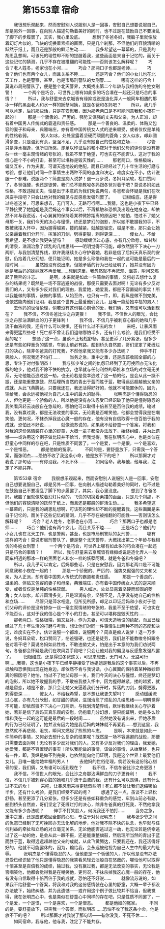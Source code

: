 # 　　第1553章 宿命
　　我很想乐观起来，然而安慰别人说服别人是一回事，安慰自己想要说服自己，却是另外一回事，在向别人描述勾勒着美好的同时，也不过是在鼓励自己不要凌乱了脚下的步履罢了，其实，我心里没底。
　　想到了冬爸冬妈，我脑子里就像放着幻灯片似的，飞快的切换着素描的画面，只是几个刹那，不但他们的容貌清晰的跃然于纸上，而且还是那般的鲜活生动……
　　我多希望这一幕幕的，只是我的胡思乱想啊，可该死的理性却不断的提醒着我，这些画面是来自于记忆的，而关于这些记忆的猜测，几乎不存在被推翻的可能性——否则该怎么解释呢？
　　巧合？老人姓冬，老家也在小河……
　　巧合？那两口子也都是老师……
　　巧合？他们也有两个女儿，而且关系不睦……
　　还是巧合？他们的小女儿也在北天工作，也是警察，甚至，也是市局刑警队的女刑警……
　　哪有这样的巧合！莫说市局刑警队了，便是整个北天警界，大概找出第二个年龄与我相仿的冬姓女刑警！
　　一个两个是巧合，可世界上哪有如此多的巧合凑在一起还只是巧合的事情？！
　　所以，我与舒童来去京城皆有缘抑或说是造化弄人一般同车相遇的那冰一样的黑面老人和水一样的妖孽阿姨，就是冬爸和冬妈吧？
　　所以，我几乎可以肯定，后妈那些话，只是在安慰我，因为那老两口是不可能同意我和小夜在一起的！
　　那是一个骄傲的、严厉的、强势又倔强的丈夫和父亲，为人正派，却有着中国男人传统式的霸道和责任感。
　　那是一个善良的、温柔的、体贴又包容的妻子和母亲，典雅端庄，亦有着中国传统女人式的逆来顺受，或者仅仅是单纯的性格软弱。
　　男人如冰，处处显露着坚硬而顽固的菱角；女人似水，却非圆滑多变，只是温润有余，坚强不足，几乎没有她自己的性格和立场……
　　尽管只是萍水相逢，但所见所感，却足以印证后妈和小夜对于他们父母的评价是没有掺杂一丝一毫主观情绪的夸张的，我虽不至于绝望，可也实在不能否认，这对于我的信心是个不小的打击，甚至可以堪称是毁灭性的……
　　那老两口，性格极端，偏又互补，作为夫妻，可谓天造地设的绝配，而且已经经过了几十年生活的打磨与考验，想让他们对同一件事情生出两种不同的态度和决定，难度实在不小，估计说服一个都难，说服两个？简直是痴人说梦！退一万步说，冬妈耳朵软，松口赞同了，冬爸强硬，也还是徒劳，我们总不能教唆冬妈跟冬爸对着干吧？莫说冬妈如此性格，不敢违拗丈夫，怕是出于本意的为我们劝说两句，冬爸都会怀疑是我们在吹风耍手段吧？只会让他对我的偏见与反感愈发强烈罢了。
　　归根结底，还是得过冬爸这关，可思来想去，无门可入，无路可行啊……我猜，这也是小夜下午已经平静接受了她姐姐是我后妈这个事实以后，不再抵触和恐惧我出现在她身边，却依然不肯与我说话，小心翼翼的保持着某种微妙距离的原因吧？她怕，怕过不了她父母那一关，我们今天的决心与憧憬，终还是梦幻的泡影，所以她不敢握我的手，不敢被我搂入怀中，因为握得越紧，搂的越紧，就越是留恋，越是不舍，那只会让她父亲逼着我们分开时，挥落的刀剑，劈得更狠，刺得更深……
　　傻女人，不给我希望，是不想让我更失望吗？
　　感动缓缓流过心底，亦有几分欣慰，如甘甜的清泉，滋润治愈了烦乱的几缕思绪——明明觉得不可能，却依然狠不下决心一刀两断，与我划清楚界线，默许我继续关心守护着她，若非是信了后妈天真乐观的安慰，仍抱着几分幻想，便只能证明，她是多么珍惜和我在一起的这可能是最后的一段时间……
　　虽然她没有说出来，但她矛盾的行为已经证明了，她并没有因为她是我后妈的妹妹就不再爱我……想到这里，我忽然就不再悲观、沮丧，瞬间又燃起了熊熊的斗志。
　　是啊，本来就是如此一件简单的事情，又何必去想什么复杂的结果呢？既然是一场不容逃避的战役，那便只需要去面对啊！无论有多少反对我们的人，又有多少反对我们的理由，我爱她，她爱我，都是不容置疑的事实！所以我能做的事情，该做的事情，从始至终，也只有一件，即，我纵是做不到完美，也依然能向他们证明，我是这个世界上最爱他们女儿，且唯一能给她幸福的男人！
　　去他妈的世俗伦理，倘若没有这份铭心刻骨的爱，我们俩，又有谁可以活到现在？
　　我不信，不信冬爸比沙之舟更狠！
　　我不信，不信世人的眼光，会比沙之舟那沾满鲜血的刀子更锋利！
　　我不信，不信几乎被刺穿心脏的她和几乎流干血液的我，还有什么可以畏惧，还有什么过不去的坎！
　　来吧，让暴风雨来得更猛烈些吧！死亡都不曾让我们退缩哪怕半步，还有什么考验，是我们经受不起的呢？
　　想通了这一点，虽谈不上轻松舒畅，甚至更添了几分紧张，但多少还是有些如释重负的感觉，车到山前必有路，船到桥头自然直，哥们坚定了死缠烂打的决心，除非冬爸真的打死我，不然他拿我又能有多少办法呢？
　　伸手不打笑脸人，何况我还不怕打……
　　当务之急，重中之重，还是应该收回全部的心思，专注于对付张明杰！
　　我与张少爷之间的仇怨已经到了无可挽回亦无法化解的地步，他对我不除不快的执念，也早就与任何利益的牵扯和立场的对立毫无关系，无论他能否逃过这一劫，也无论若是侥幸逃过了这一劫的他，是会从此一蹶不振，还是能重整旗鼓，然后理所当然的青出于蓝而胜于蓝，取得远远超越他父亲的成就，从此飞黄腾达，只要我还在，我还活得好好的，他就不可能罢休的，因为，输给我，会永远被他视为自己人生中的最大的耻辱。
　　张明杰是个懂得隐忍的人，但他更是一个骄傲的人，所以他是没有办法忍受已经识破了他只是懂得隐忍的我笑看风轻云淡般自在悠哉的，哪怕他可以取得十倍甚至是百倍我的成绩，输过我，没有赢过我，都是无法改变的事实，无论我是否嘲笑他，他都会觉得我是在嘲笑他，更何况，不抹杀掉我这心魔一般的存在，他有没有自信取得十倍百倍于我的成就，恐怕还不好说……
　　就像流苏说的，如果我不给舒童一个答案，将我和对我的这份感情装在心里的舒童，大概一辈子都没办法放下，始终纠结，并为此遗憾——或许用这个例子做比较并不恰当，但我觉得，我在张明杰心中，也是类似在舒童心中同样的存在吧，只是性质不同罢了，一个是爱，一个是恨，一个是喜欢，一个是憎恶。
　　都是他娘的冤家。
　　不同的是，要舒童放下，只需我一个答案，而张明杰……恐怕不收了我这条小命，他是放不下的吧？
　　所以那厮才对我说了那句话——有你没我，不死不休……
　　如同宿命，我与他，他与我，注定了不能共存。

　　第1553章 宿命
　　我很想乐观起来，然而安慰别人说服别人是一回事，安慰自己想要说服自己，却是另外一回事，在向别人描述勾勒着美好的同时，也不过是在鼓励自己不要凌乱了脚下的步履罢了，其实，我心里没底。
　　想到了冬爸冬妈，我脑子里就像放着幻灯片似的，飞快的切换着素描的画面，只是几个刹那，不但他们的容貌清晰的跃然于纸上，而且还是那般的鲜活生动……
　　我多希望这一幕幕的，只是我的胡思乱想啊，可该死的理性却不断的提醒着我，这些画面是来自于记忆的，而关于这些记忆的猜测，几乎不存在被推翻的可能性——否则该怎么解释呢？
　　巧合？老人姓冬，老家也在小河……
　　巧合？那两口子也都是老师……
　　巧合？他们也有两个女儿，而且关系不睦……
　　还是巧合？他们的小女儿也在北天工作，也是警察，甚至，也是市局刑警队的女刑警……
　　哪有这样的巧合！莫说市局刑警队了，便是整个北天警界，大概找出第二个年龄与我相仿的冬姓女刑警！
　　一个两个是巧合，可世界上哪有如此多的巧合凑在一起还只是巧合的事情？！
　　所以，我与舒童来去京城皆有缘抑或说是造化弄人一般同车相遇的那冰一样的黑面老人和水一样的妖孽阿姨，就是冬爸和冬妈吧？
　　所以，我几乎可以肯定，后妈那些话，只是在安慰我，因为那老两口是不可能同意我和小夜在一起的！
　　那是一个骄傲的、严厉的、强势又倔强的丈夫和父亲，为人正派，却有着中国男人传统式的霸道和责任感。
　　那是一个善良的、温柔的、体贴又包容的妻子和母亲，典雅端庄，亦有着中国传统女人式的逆来顺受，或者仅仅是单纯的性格软弱。
　　男人如冰，处处显露着坚硬而顽固的菱角；女人似水，却非圆滑多变，只是温润有余，坚强不足，几乎没有她自己的性格和立场……
　　尽管只是萍水相逢，但所见所感，却足以印证后妈和小夜对于他们父母的评价是没有掺杂一丝一毫主观情绪的夸张的，我虽不至于绝望，可也实在不能否认，这对于我的信心是个不小的打击，甚至可以堪称是毁灭性的……
　　那老两口，性格极端，偏又互补，作为夫妻，可谓天造地设的绝配，而且已经经过了几十年生活的打磨与考验，想让他们对同一件事情生出两种不同的态度和决定，难度实在不小，估计说服一个都难，说服两个？简直是痴人说梦！退一万步说，冬妈耳朵软，松口赞同了，冬爸强硬，也还是徒劳，我们总不能教唆冬妈跟冬爸对着干吧？莫说冬妈如此性格，不敢违拗丈夫，怕是出于本意的为我们劝说两句，冬爸都会怀疑是我们在吹风耍手段吧？只会让他对我的偏见与反感愈发强烈罢了。
　　归根结底，还是得过冬爸这关，可思来想去，无门可入，无路可行啊……我猜，这也是小夜下午已经平静接受了她姐姐是我后妈这个事实以后，不再抵触和恐惧我出现在她身边，却依然不肯与我说话，小心翼翼的保持着某种微妙距离的原因吧？她怕，怕过不了她父母那一关，我们今天的决心与憧憬，终还是梦幻的泡影，所以她不敢握我的手，不敢被我搂入怀中，因为握得越紧，搂的越紧，就越是留恋，越是不舍，那只会让她父亲逼着我们分开时，挥落的刀剑，劈得更狠，刺得更深……
　　傻女人，不给我希望，是不想让我更失望吗？
　　感动缓缓流过心底，亦有几分欣慰，如甘甜的清泉，滋润治愈了烦乱的几缕思绪——明明觉得不可能，却依然狠不下决心一刀两断，与我划清楚界线，默许我继续关心守护着她，若非是信了后妈天真乐观的安慰，仍抱着几分幻想，便只能证明，她是多么珍惜和我在一起的这可能是最后的一段时间……
　　虽然她没有说出来，但她矛盾的行为已经证明了，她并没有因为她是我后妈的妹妹就不再爱我……想到这里，我忽然就不再悲观、沮丧，瞬间又燃起了熊熊的斗志。
　　是啊，本来就是如此一件简单的事情，又何必去想什么复杂的结果呢？既然是一场不容逃避的战役，那便只需要去面对啊！无论有多少反对我们的人，又有多少反对我们的理由，我爱她，她爱我，都是不容置疑的事实！所以我能做的事情，该做的事情，从始至终，也只有一件，即，我纵是做不到完美，也依然能向他们证明，我是这个世界上最爱他们女儿，且唯一能给她幸福的男人！
　　去他妈的世俗伦理，倘若没有这份铭心刻骨的爱，我们俩，又有谁可以活到现在？
　　我不信，不信冬爸比沙之舟更狠！
　　我不信，不信世人的眼光，会比沙之舟那沾满鲜血的刀子更锋利！
　　我不信，不信几乎被刺穿心脏的她和几乎流干血液的我，还有什么可以畏惧，还有什么过不去的坎！
　　来吧，让暴风雨来得更猛烈些吧！死亡都不曾让我们退缩哪怕半步，还有什么考验，是我们经受不起的呢？
　　想通了这一点，虽谈不上轻松舒畅，甚至更添了几分紧张，但多少还是有些如释重负的感觉，车到山前必有路，船到桥头自然直，哥们坚定了死缠烂打的决心，除非冬爸真的打死我，不然他拿我又能有多少办法呢？
　　伸手不打笑脸人，何况我还不怕打……
　　当务之急，重中之重，还是应该收回全部的心思，专注于对付张明杰！
　　我与张少爷之间的仇怨已经到了无可挽回亦无法化解的地步，他对我不除不快的执念，也早就与任何利益的牵扯和立场的对立毫无关系，无论他能否逃过这一劫，也无论若是侥幸逃过了这一劫的他，是会从此一蹶不振，还是能重整旗鼓，然后理所当然的青出于蓝而胜于蓝，取得远远超越他父亲的成就，从此飞黄腾达，只要我还在，我还活得好好的，他就不可能罢休的，因为，输给我，会永远被他视为自己人生中的最大的耻辱。
　　张明杰是个懂得隐忍的人，但他更是一个骄傲的人，所以他是没有办法忍受已经识破了他只是懂得隐忍的我笑看风轻云淡般自在悠哉的，哪怕他可以取得十倍甚至是百倍我的成绩，输过我，没有赢过我，都是无法改变的事实，无论我是否嘲笑他，他都会觉得我是在嘲笑他，更何况，不抹杀掉我这心魔一般的存在，他有没有自信取得十倍百倍于我的成就，恐怕还不好说……
　　就像流苏说的，如果我不给舒童一个答案，将我和对我的这份感情装在心里的舒童，大概一辈子都没办法放下，始终纠结，并为此遗憾——或许用这个例子做比较并不恰当，但我觉得，我在张明杰心中，也是类似在舒童心中同样的存在吧，只是性质不同罢了，一个是爱，一个是恨，一个是喜欢，一个是憎恶。
　　都是他娘的冤家。
　　不同的是，要舒童放下，只需我一个答案，而张明杰……恐怕不收了我这条小命，他是放不下的吧？
　　所以那厮才对我说了那句话——有你没我，不死不休……
　　如同宿命，我与他，他与我，注定了不能共存。
